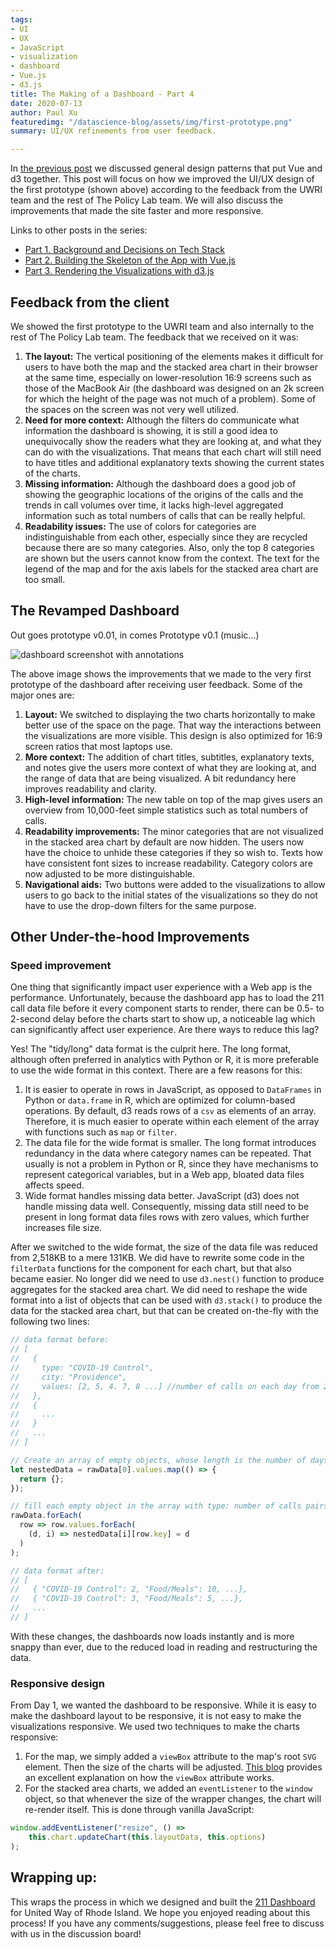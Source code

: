 ```yaml
---
tags:
- UI
- UX
- JavaScript
- visualization
- dashboard
- Vue.js
- d3.js
title: The Making of a Dashboard - Part 4
date: 2020-07-13
author: Paul Xu
featuredimg: "/datascience-blog/assets/img/first-prototype.png"
summary: UI/UX refinements from user feedback.

---
```

In [the previous post](https://digicosmos86.github.io/datascience-blog/2020/07/10/the-making-of-a-dashboard-1/) we discussed general design patterns that put Vue and d3 together. This post will focus on how we improved the UI/UX design of the first prototype (shown above) according to the feedback from the UWRI team and the rest of The Policy Lab team.  We will also discuss the improvements that made the site faster and more responsive.

Links to other posts in the series:

* [Part 1. Background and Decisions on Tech Stack](./the-making-of-a-dashboard-part1.md)
* [Part 2. Building the Skeleton of the App with Vue.js](./the-making-of-a-dashboard-part2.md)
* [Part 3. Rendering the Visualizations with d3.js](./the-making-of-a-dashboard-part3.md)

## Feedback from the client

We showed the first prototype to the UWRI team and also internally to the rest of The Policy Lab team.  The feedback that we received on it was:

1. **The layout:** The vertical positioning of the elements makes it difficult for users to have both the map and the stacked area chart in their browser at the same time, especially on lower-resolution 16:9 screens such as those of the MacBook Air (the dashboard was designed on an 2k screen for which the height of the page was not much of a problem). Some of the spaces on the screen was not very well utilized.
2. **Need for more context:** Although the filters do communicate what information the dashboard is showing, it is still a good idea to unequivocally show the readers what they are looking at, and what they can do with the visualizations. That means that each chart will still need to have titles and additional explanatory texts showing the current states of the charts.
3. **Missing information:** Although the dashboard does a good job of showing the geographic locations of the origins of the calls and the trends in call volumes over time, it lacks high-level aggregated information such as total numbers of calls that can be really helpful.
4. **Readability issues:** The use of colors for categories are indistinguishable from each other, especially since they are recycled because there are so many categories. Also, only the top 8 categories are shown but the users cannot know from the context. The text for the legend of the map and for the axis labels for the stacked area chart are too small.

## The Revamped Dashboard

Out goes prototype v0.01, in comes Prototype v0.1 (music...)

![dashboard screenshot with annotations](/datascience-blog/assets/img/dashboard-annotated.png)

The above image shows the improvements that we made to the very first prototype of the dashboard after receiving user feedback. Some of the major ones are:

1. **Layout:** We switched to displaying the two charts horizontally to make better use of the space on the page. That way the interactions between the visualizations are more visible. This design is also optimized for 16:9 screen ratios that most laptops use.
2. **More context:** The addition of chart titles, subtitles, explanatory texts, and notes give the users more context of what they are looking at, and the range of data that are being visualized. A bit redundancy here improves readability and clarity.
3. **High-level information:** The new table on top of the map gives users an overview from 10,000-feet simple statistics such as total numbers of calls.
4. **Readability improvements:** The minor categories that are not visualized in the stacked area chart by default are now hidden. The users now have the choice to unhide these categories if they so wish to. Texts how have consistent font sizes to increase readability. Category colors are now adjusted to be more distinguishable.
5. **Navigational aids:** Two buttons were added to the visualizations to allow users to go back to the initial states of the visualizations so they do not have to use the drop-down filters for the same purpose.

## Other Under-the-hood Improvements

### Speed improvement

One thing that significantly impact user experience with a Web app is the performance. Unfortunately, because the dashboard app has to load the 211 call data file before it every component starts to render, there can be 0.5- to 2-second delay before the charts start to show up, a noticeable lag which can significantly affect user experience. Are there ways to reduce this lag?

Yes! The "tidy/long" data format is the culprit here. The long format, although often preferred in analytics with Python or R, it is more preferable to use the wide format in this context. There are a few reasons for this:

1. It is easier to operate in rows in JavaScript, as opposed to `DataFrames` in Python or `data.frame` in R, which are optimized for column-based operations. By default, d3 reads rows of a `csv` as elements of an array. Therefore, it is much easier to operate within each element of the array with functions such as `map` or `filter`.
2. The data file for the wide format is smaller. The long format introduces redundancy in the data where category names can be repeated. That usually is not a problem in Python or R, since they have mechanisms to represent categorical variables, but in a Web app, bloated data files affects speed.
3. Wide format handles missing data better. JavaScript (d3) does not handle missing data well. Consequently, missing data still need to be present in long format data files rows with zero values, which further increases file size.

After we switched to the wide format, the size of the data file was reduced from 2,518KB to a mere 131KB. We did have to rewrite some code in the `filterData` functions for the component for each chart, but that also became easier. No longer did we need to use `d3.nest()` function to produce aggregates for the stacked area chart. We did need to reshape the wide format into a list of objects that can be used with `d3.stack()` to produce the data for the stacked area chart, but that can be created on-the-fly with the following two lines:

``` javascript
// data format before:
// [
//   {
//     type: "COVID-19 Control",
//     city: "Providence",
//     values: [2, 5, 4. 7, 8 ...] //number of calls on each day from 2020-03-01
//   },
//   {
//     ...
//   }
//   ...
// ]

// Create an array of empty objects, whose length is the number of days present in data
let nestedData = rawData[0].values.map(() => {
  return {};
});

// fill each empty object in the array with type: number of calls pairs
rawData.forEach(
  row => row.values.forEach(
    (d, i) => nestedData[i][row.key] = d
  )
);

// data format after:
// [
//   { "COVID-19 Control": 2, "Food/Meals": 10, ...}, 
//   { "COVID-19 Control": 3, "Food/Meals": 5, ...},
//   ...
// ]
```

With these changes, the dashboards now loads instantly and is more snappy than ever, due to the reduced load in reading and restructuring the data.

### Responsive design

From Day 1, we wanted the dashboard to be responsive. While it is easy to make the dashboard layout to be responsive, it is not easy to make the visualizations responsive. We used two techniques to make the charts responsive:

1. For the map, we simply added a `viewBox` attribute to the map's root `SVG` element. Then the size of the charts will be adjusted. [This blog](https://medium.com/@louisemoxy/a-simple-way-to-make-d3-js-charts-svgs-responsive-7afb04bc2e4b) provides an excellent explanation on how the `viewBox` attribute works.
2. For the stacked area charts, we added an `eventListener` to the `window` object, so that whenever the size of the wrapper changes, the chart will re-render itself. This is done through vanilla JavaScript:

``` javascript
window.addEventListener("resize", () =>
    this.chart.updateChart(this.layoutData, this.options)
);
```

## Wrapping up:

This wraps the process in which we designed and built the [211 Dashboard](https://thepolicylab.github.io/UW-211) for United Way of Rhode Island. We hope you enjoyed reading about this process! If you have any comments/suggestions, please feel free to discuss with us in the discussion board!
